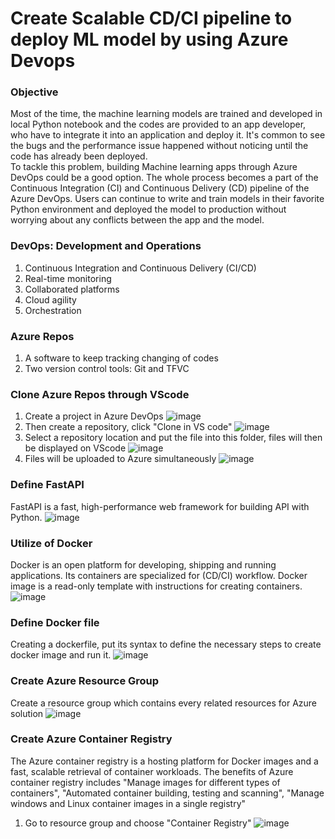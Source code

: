 # Create Scalable CD/CI pipeline to deploy ML model by using Azure Devops

### Objective  
Most of the time, the machine learning models are trained and developed in local Python notebook and the codes are provided to an app developer, who have to integrate it into an application and deploy it. It's common to see the bugs and the performance issue happened without noticing until the code has already been deployed.  
To tackle this problem, building Machine learning apps through Azure DevOps could be a good option. The whole process  becomes a part of the Continuous Integration (CI) and Continuous Delivery (CD) pipeline of the Azure DevOps. Users can continue to write and train models in their favorite Python environment and  deployed the model to production without worrying about any conflicts between the app and the model.

### DevOps: Development and Operations
1. Continuous Integration and Continuous Delivery (CI/CD)
2. Real-time monitoring
3. Collaborated platforms
4. Cloud agility
5. Orchestration
### Azure Repos  
1. A software to keep tracking changing of codes
2. Two version control tools: Git and TFVC
### Clone Azure Repos through VScode
1. Create a project in Azure DevOps ![image](https://user-images.githubusercontent.com/103509243/194382316-7e79664d-5c51-4e57-9456-38b487b8285b.png)
2. Then create a repository, click "Clone in VS code" ![image](https://user-images.githubusercontent.com/103509243/194384381-d496621f-2bb1-44d8-b670-76745e3498e0.png)
3. Select a repository location and put the file into this folder, files will then be displayed on VScode ![image](https://user-images.githubusercontent.com/103509243/194393055-9adee5c8-858c-43a0-85ff-2b2ea9d2b514.png)
4. Files will be uploaded to Azure simultaneously ![image](https://user-images.githubusercontent.com/103509243/194402089-c85b6295-703d-41d6-ae2c-d99e23ec23b3.png)
### Define FastAPI
FastAPI is a fast, high-performance web framework for building API with Python. ![image](https://user-images.githubusercontent.com/103509243/194414136-0e1707e5-6e26-4c58-b799-c938afa5437e.png)
### Utilize of Docker
Docker is an open platform for developing, shipping and running applications. Its containers are specialized for (CD/CI) workflow. Docker image is a read-only template with instructions for creating containers. ![image](https://user-images.githubusercontent.com/103509243/194413590-16818291-7071-4741-84a8-4430316a3ba3.png)
### Define Docker file
Creating a dockerfile, put its syntax to define the necessary steps to create docker image and run it. ![image](https://user-images.githubusercontent.com/103509243/194412474-1e2359b7-7122-4e16-ac6b-1aa5f8ec39eb.png)
### Create Azure Resource Group
Create a resource group which contains every related resources for Azure solution ![image](https://user-images.githubusercontent.com/103509243/194416350-a93a13e9-beef-4023-9544-74261417edfe.png)
### Create Azure Container Registry
The Azure container registry is a hosting platform for Docker images and a fast, scalable retrieval of container workloads. The benefits of Azure container registry includes "Manage images for different types of containers", "Automated container building, testing and scanning", "Manage windows and Linux container images in a single registry"
1. Go to resource group and choose "Container Registry" ![image](https://user-images.githubusercontent.com/103509243/194423061-30759ae6-6409-4165-8a1e-808bbf6ace0d.png)





